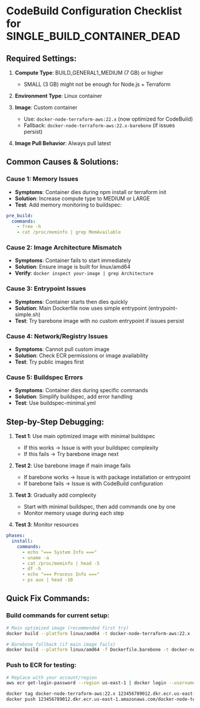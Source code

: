 # CodeBuild Configuration Checklist for SINGLE_BUILD_CONTAINER_DEAD

## Required Settings:
1. **Compute Type**: BUILD_GENERAL1_MEDIUM (7 GB) or higher
   - SMALL (3 GB) might not be enough for Node.js + Terraform
   
2. **Environment Type**: Linux container

3. **Image**: Custom container
   - Use: `docker-node-terraform-aws:22.x` (now optimized for CodeBuild)
   - Fallback: `docker-node-terraform-aws:22.x-barebone` (if issues persist)

4. **Image Pull Behavior**: Always pull latest

## Common Causes & Solutions:

### Cause 1: Memory Issues
- **Symptoms**: Container dies during npm install or terraform init
- **Solution**: Increase compute type to MEDIUM or LARGE
- **Test**: Add memory monitoring to buildspec:
```yaml
pre_build:
  commands:
    - free -h
    - cat /proc/meminfo | grep MemAvailable
```

### Cause 2: Image Architecture Mismatch  
- **Symptoms**: Container fails to start immediately
- **Solution**: Ensure image is built for linux/amd64
- **Verify**: `docker inspect your-image | grep Architecture`

### Cause 3: Entrypoint Issues
- **Symptoms**: Container starts then dies quickly
- **Solution**: Main Dockerfile now uses simple entrypoint (entrypoint-simple.sh)
- **Test**: Try barebone image with no custom entrypoint if issues persist

### Cause 4: Network/Registry Issues
- **Symptoms**: Cannot pull custom image
- **Solution**: Check ECR permissions or image availability
- **Test**: Try public images first

### Cause 5: Buildspec Errors
- **Symptoms**: Container dies during specific commands
- **Solution**: Simplify buildspec, add error handling
- **Test**: Use buildspec-minimal.yml

## Step-by-Step Debugging:

1. **Test 1**: Use main optimized image with minimal buildspec
   - If this works → Issue is with your buildspec complexity
   - If this fails → Try barebone image next

2. **Test 2**: Use barebone image if main image fails
   - If barebone works → Issue is with package installation or entrypoint
   - If barebone fails → Issue is with CodeBuild configuration

3. **Test 3**: Gradually add complexity
   - Start with minimal buildspec, then add commands one by one
   - Monitor memory usage during each step

3. **Test 3**: Monitor resources
```yaml
phases:
  install:
    commands:
      - echo "=== System Info ==="
      - uname -a
      - cat /proc/meminfo | head -5
      - df -h
      - echo "=== Process Info ==="
      - ps aux | head -10
```

## Quick Fix Commands:

### Build commands for current setup:

```bash
# Main optimized image (recommended first try)
docker build --platform linux/amd64 -t docker-node-terraform-aws:22.x .

# Barebone fallback (if main image fails)
docker build --platform linux/amd64 -f Dockerfile.barebone -t docker-node-terraform-aws:barebone .
```

### Push to ECR for testing:

```bash
# Replace with your account/region
aws ecr get-login-password --region us-east-1 | docker login --username AWS --password-stdin 123456789012.dkr.ecr.us-east-1.amazonaws.com

docker tag docker-node-terraform-aws:22.x 123456789012.dkr.ecr.us-east-1.amazonaws.com/docker-node-terraform-aws:22.x
docker push 123456789012.dkr.ecr.us-east-1.amazonaws.com/docker-node-terraform-aws:22.x
```
